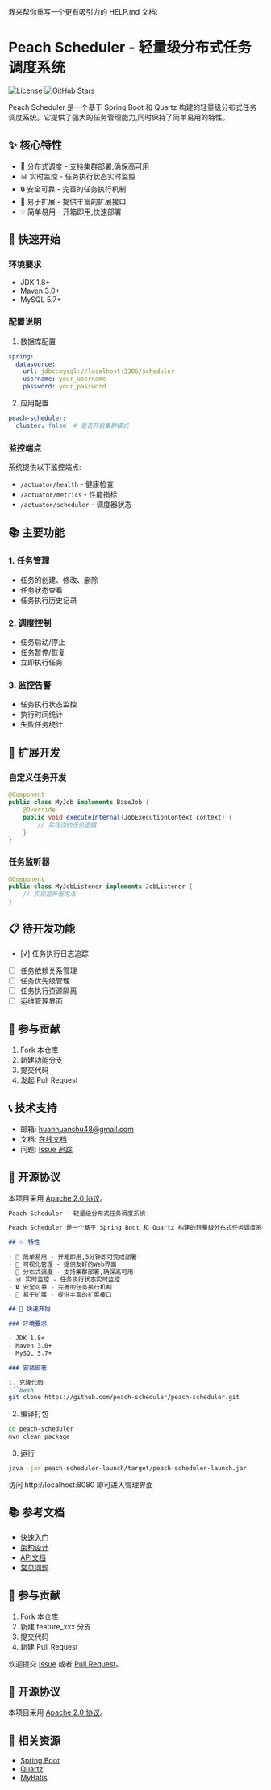 我来帮你重写一个更有吸引力的 HELP.md 文档:

# Peach Scheduler - 轻量级分布式任务调度系统

[![License](https://img.shields.io/badge/license-Apache%202-4EB1BA.svg)](https://www.apache.org/licenses/LICENSE-2.0.html)
[![GitHub Stars](https://img.shields.io/github/stars/peach-scheduler/peach-scheduler.svg?style=social&label=Star&maxAge=2592000)](https://github.com/peach-scheduler/peach-scheduler/stargazers)

Peach Scheduler 是一个基于 Spring Boot 和 Quartz 构建的轻量级分布式任务调度系统。它提供了强大的任务管理能力,同时保持了简单易用的特性。

## ✨ 核心特性

- 🚀 分布式调度 - 支持集群部署,确保高可用
- 📊 实时监控 - 任务执行状态实时监控
- 🔒 安全可靠 - 完善的任务执行机制
- 🔌 易于扩展 - 提供丰富的扩展接口
- 💡 简单易用 - 开箱即用,快速部署

## 🚀 快速开始

### 环境要求

- JDK 1.8+
- Maven 3.0+
- MySQL 5.7+

### 配置说明

1. 数据库配置
```yaml
spring:
  datasource:
    url: jdbc:mysql://localhost:3306/scheduler
    username: your_username
    password: your_password
```

2. 应用配置
```yaml
peach-scheduler:
  cluster: false  # 是否开启集群模式
```

### 监控端点

系统提供以下监控端点:

- `/actuator/health` - 健康检查
- `/actuator/metrics` - 性能指标
- `/actuator/scheduler` - 调度器状态

## 📚 主要功能

### 1. 任务管理
- 任务的创建、修改、删除
- 任务状态查看
- 任务执行历史记录

### 2. 调度控制
- 任务启动/停止
- 任务暂停/恢复
- 立即执行任务

### 3. 监控告警
- 任务执行状态监控
- 执行时间统计
- 失败任务统计

## 🔧 扩展开发

### 自定义任务开发
```java
@Component
public class MyJob implements BaseJob {
    @Override
    public void executeInternal(JobExecutionContext context) {
        // 实现你的任务逻辑
    }
}
```

### 任务监听器
```java
@Component
public class MyJobListener implements JobListener {
    // 实现监听器方法
}
```

## 📋 待开发功能

- [√] 任务执行日志追踪
- [ ] 任务依赖关系管理
- [ ] 任务优先级管理
- [ ] 任务执行资源隔离
- [ ] 运维管理界面

## 🤝 参与贡献

1. Fork 本仓库
2. 新建功能分支
3. 提交代码
4. 发起 Pull Request

## 📞 技术支持

- 邮箱: huanhuanshu48@gmail.com
- 文档: [在线文档](https://docs.peachscheduler.com)
- 问题: [Issue 追踪](https://github.com/peachscheduler/issues)

## 📄 开源协议

本项目采用 [Apache 2.0 协议](LICENSE)。

```markdown:HELP.md
Peach Scheduler - 轻量级分布式任务调度系统

Peach Scheduler 是一个基于 Spring Boot 和 Quartz 构建的轻量级分布式任务调度系统。它提供了强大的任务管理能力,同时保持了简单易用的特性。

## ✨ 特性

- 🚀 简单易用 - 开箱即用,5分钟即可完成部署
- 🔔 可视化管理 - 提供友好的Web界面
- 🎯 分布式调度 - 支持集群部署,确保高可用
- 📊 实时监控 - 任务执行状态实时监控
- 🔒 安全可靠 - 完善的任务执行机制
- 🔌 易于扩展 - 提供丰富的扩展接口

## 🚀 快速开始

### 环境要求

- JDK 1.8+
- Maven 3.0+
- MySQL 5.7+

### 安装部署

1. 克隆代码
```bash
git clone https://github.com/peach-scheduler/peach-scheduler.git
```

2. 编译打包
```bash
cd peach-scheduler
mvn clean package
```

3. 运行
```bash
java -jar peach-scheduler-launch/target/peach-scheduler-launch.jar
```

访问 http://localhost:8080 即可进入管理界面

## 📚 参考文档

- [快速入门](docs/quickstart.md)
- [架构设计](docs/architecture.md)
- [API文档](docs/api.md)
- [常见问题](docs/faq.md)

## 🤝 参与贡献

1. Fork 本仓库
2. 新建 feature_xxx 分支
3. 提交代码
4. 新建 Pull Request

欢迎提交 [Issue](https://github.com/peach-scheduler/peach-scheduler/issues) 或者 [Pull Request](https://github.com/peach-scheduler/peach-scheduler/pulls)。

## 📄 开源协议

本项目采用 [Apache 2.0 协议](LICENSE)。

## 🔗 相关资源

* [Spring Boot](https://spring.io/projects/spring-boot)
* [Quartz](http://www.quartz-scheduler.org/)
* [MyBatis](https://mybatis.org/mybatis-3/)


